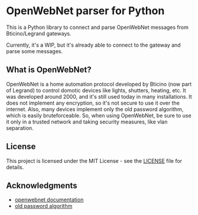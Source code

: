 # OpenWebNet parser for Python

This is a Python library to connect and parse OpenWebNet messages from Bticino/Legrand gateways.

Currently, it's a WIP, but it's already able to connect to the gateway and parse some messages.

## What is OpenWebNet?

OpenWebNet is a home automation protocol developed by Bticino (now part of Legrand) to control domotic devices like
lights, shutters, heating, etc.
It was developed around 2000, and it's still used today in many installations.
It does not implement any encryption, so it's not secure to use it over the internet.
Also, many devices implement only the old password algorithm, which is easily bruteforceable.
So, when using OpenWebNet, be sure to use it only in a trusted network and taking security measures, like vlan
separation.

## License

This project is licensed under the MIT License - see the [LICENSE](LICENSE) file for details.

## Acknowledgments

* [openwebnet documentation](https://developer.legrand.com/Documentation/)
* [old password algorithm](https://rosettacode.org/wiki/OpenWebNet_password#Python)
